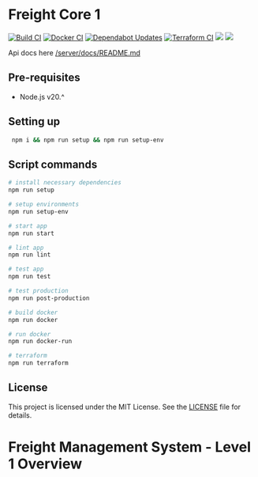 # Freight Core 1
[![Build CI](https://github.com/mrepol742/core1/actions/workflows/build.yml/badge.svg)](https://github.com/mrepol742/core1/actions/workflows/build.yml)
[![Docker CI](https://github.com/freight-capstone/core1/actions/workflows/docker.yml/badge.svg)](https://github.com/freight-capstone/core1/actions/workflows/docker.yml)
[![Dependabot Updates](https://github.com/freight-capstone/core1/actions/workflows/dependabot/dependabot-updates/badge.svg)](https://github.com/freight-capstone/core1/actions/workflows/dependabot/dependabot-updates)
[![Terraform CI](https://github.com/freight-capstone/core1/actions/workflows/terraform.yml/badge.svg)](https://github.com/freight-capstone/core1/actions/workflows/terraform.yml)
![](https://wakatime.com/badge/user/8ad4afa2-1a56-40d1-a949-4663473915b6/project/db9d6547-2999-475a-83e2-9355e84a7fcd.svg?style=flat-square)
![](https://wakatime.com/badge/user/8ad4afa2-1a56-40d1-a949-4663473915b6/project/73db9967-f0f0-4322-a0a0-dc4905b18d18.svg?style=flat-square)
<br>

Api docs here [/server/docs/README.md](/server/docs/README.md)

## Pre-requisites
- Node.js v20.^

## Setting up
```sh
 npm i && npm run setup && npm run setup-env
```

## Script commands
```sh
# install necessary dependencies
npm run setup

# setup environments
npm run setup-env

# start app
npm run start

# lint app
npm run lint

# test app
npm run test

# test production
npm run post-production

# build docker
npm run docker

# run docker
npm run docker-run

# terraform
npm run terraform
```

## License

This project is licensed under the MIT License. See the [LICENSE](LICENSE) file for details.


# Freight Management System - Level 1 Overview